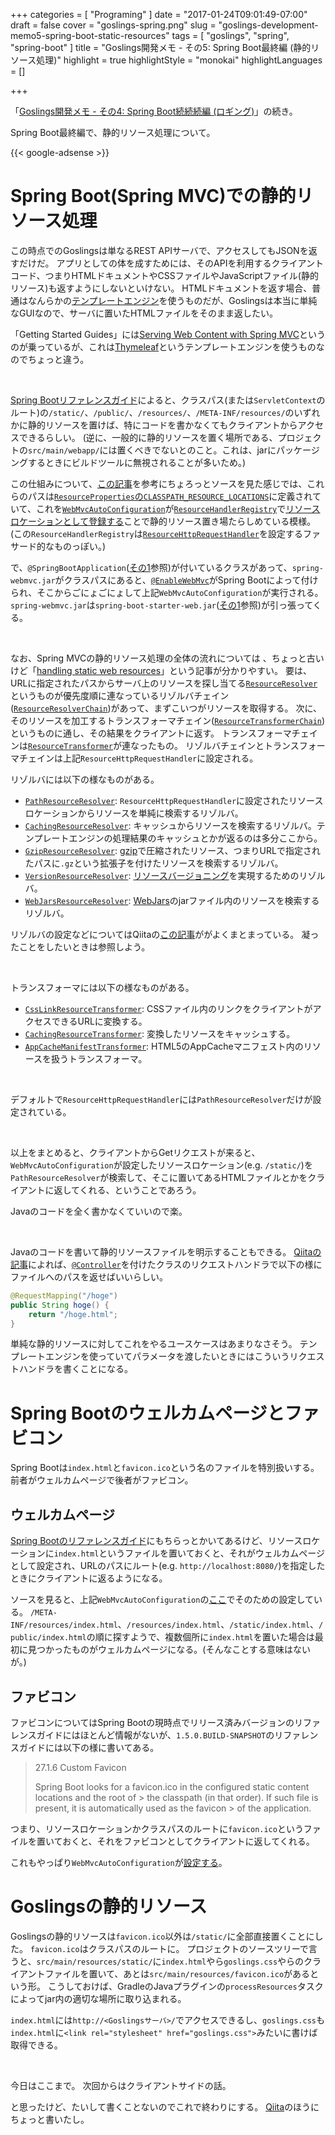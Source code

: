 +++
categories = [ "Programing" ]
date = "2017-01-24T09:01:49-07:00"
draft = false
cover = "goslings-spring.png"
slug = "goslings-development-memo5-spring-boot-static-resources"
tags = [ "goslings", "spring", "spring-boot" ]
title = "Goslings開発メモ - その5: Spring Boot最終編 (静的リソース処理)"
highlight = true
highlightStyle = "monokai"
highlightLanguages = []

+++

「[Goslings開発メモ - その4: Spring Boot続続続編 (ロギング)](https://www.kaitoy.xyz/2017/01/17/goslings-development-memo4-spring-boot-logging/)」の続き。

Spring Boot最終編で、静的リソース処理について。

<!--more-->

{{< google-adsense >}}

# Spring Boot(Spring MVC)での静的リソース処理
この時点でのGoslingsは単なるREST APIサーバで、アクセスしてもJSONを返すだけだ。
アプリとしての体を成すためには、そのAPIを利用するクライアントコード、つまりHTMLドキュメントやCSSファイルやJavaScriptファイル(静的リソース)も返すようにしないといけない。
HTMLドキュメントを返す場合、普通はなんらかの[テンプレートエンジン](https://ja.wikipedia.org/wiki/%E3%83%86%E3%83%B3%E3%83%97%E3%83%AC%E3%83%BC%E3%83%88%E3%82%A8%E3%83%B3%E3%82%B8%E3%83%B3)を使うものだが、Goslingsは本当に単純なGUIなので、サーバに置いたHTMLファイルをそのまま返したい。

「Getting Started Guides」には[Serving Web Content with Spring MVC](https://spring.io/guides/gs/serving-web-content/)というのが乗っているが、これは[Thymeleaf](http://www.thymeleaf.org/)というテンプレートエンジンを使うものなのでちょっと違う。

<br>

[Spring Bootリファレンスガイド](https://docs.spring.io/spring-boot/docs/1.4.3.RELEASE/reference/htmlsingle/#boot-features-spring-mvc-static-content)によると、クラスパス(または`ServletContext`のルート)の`/static/`、`/public/`、`/resources/`、`/META-INF/resources/`のいずれかに静的リソースを置けば、特にコードを書かなくてもクライアントからアクセスできるらしい。
(逆に、一般的に静的リソースを置く場所である、プロジェクトの`src/main/webapp/`には置くべきでないとのこと。これは、jarにパッケージングするときにビルドツールに無視されることが多いため。)

この仕組みについて、[この記事](https://spring.io/blog/2013/12/19/serving-static-web-content-with-spring-boot)を参考にちょろっとソースを見た感じでは、これらのパスは[`ResourceProperties`の`CLASSPATH_RESOURCE_LOCATIONS`](https://github.com/spring-projects/spring-boot/blob/v1.4.3.RELEASE/spring-boot-autoconfigure/src/main/java/org/springframework/boot/autoconfigure/web/ResourceProperties.java#L44)に定義されていて、これを[`WebMvcAutoConfiguration`](http://docs.spring.io/spring-boot/docs/1.4.3.RELEASE/api/org/springframework/boot/autoconfigure/web/WebMvcAutoConfiguration.html)が[`ResourceHandlerRegistry`](http://docs.spring.io/spring-framework/docs/4.3.4.RELEASE/javadoc-api/org/springframework/web/servlet/config/annotation/ResourceHandlerRegistry.html)で[リソースロケーションとして登録する](https://github.com/spring-projects/spring-boot/blob/v1.4.3.RELEASE/spring-boot-autoconfigure/src/main/java/org/springframework/boot/autoconfigure/web/WebMvcAutoConfiguration.java#L291)ことで静的リソース置き場たらしめている模様。
(この`ResourceHandlerRegistry`は[`ResourceHttpRequestHandler`](http://docs.spring.io/spring-framework/docs/4.3.4.RELEASE/javadoc-api/org/springframework/web/servlet/resource/ResourceHttpRequestHandler.html)を設定するファサード的なものっぽい。)

で、`@SpringBootApplication`([その1](https://www.kaitoy.xyz/2017/01/03/goslings-development-memo1-spring-boot/)参照)が付いているクラスがあって、`spring-webmvc.jar`がクラスパスにあると、[`@EnableWebMvc`](http://docs.spring.io/spring/docs/4.3.4.RELEASE/javadoc-api/org/springframework/web/servlet/config/annotation/EnableWebMvc.html)がSpring Bootによって付けられ、そこからごにょごにょして上記`WebMvcAutoConfiguration`が実行される。
`spring-webmvc.jar`は`spring-boot-starter-web.jar`([その1](https://www.kaitoy.xyz/2017/01/03/goslings-development-memo1-spring-boot/)参照)が引っ張ってくる。

<br>

なお、Spring MVCの静的リソース処理の全体の流れについては
、ちょっと古いけど「[handling static web resources](https://spring.io/blog/2014/07/24/spring-framework-4-1-handling-static-web-resources)」という記事が分かりやすい。
要は、URLに指定されたパスからサーバ上のリソースを探し当てる[`ResourceResolver`](http://docs.spring.io/spring-framework/docs/4.3.4.RELEASE/javadoc-api/org/springframework/web/servlet/resource/ResourceResolver.html)というものが優先度順に連なっているリゾルバチェイン([`ResourceResolverChain`](http://docs.spring.io/spring/docs/4.3.4.RELEASE/javadoc-api/org/springframework/web/servlet/resource/ResourceResolverChain.html))があって、まずこいつがリソースを取得する。
次に、そのリソースを加工するトランスフォーマチェイン([`ResourceTransformerChain`](http://docs.spring.io/spring/docs/4.3.4.RELEASE/javadoc-api/org/springframework/web/servlet/resource/ResourceTransformerChain.html))というものに通し、その結果をクライアントに返す。
トランスフォーマチェインは[`ResourceTransformer`](http://docs.spring.io/spring-framework/docs/4.3.4.RELEASE/javadoc-api/org/springframework/web/servlet/resource/ResourceTransformer.html)が連なったもの。
リゾルバチェインとトランスフォーマチェインは上記`ResourceHttpRequestHandler`に設定される。

リゾルバには以下の様なものがある。

* [`PathResourceResolver`](http://docs.spring.io/spring-framework/docs/4.3.4.RELEASE/javadoc-api/org/springframework/web/servlet/resource/PathResourceResolver.html): `ResourceHttpRequestHandler`に設定されたリソースロケーションからリソースを単純に検索するリゾルバ。
* [`CachingResourceResolver`](http://docs.spring.io/spring-framework/docs/4.3.4.RELEASE/javadoc-api/org/springframework/web/servlet/resource/CachingResourceResolver.html): キャッシュからリソースを検索するリゾルバ。テンプレートエンジンの処理結果のキャッシュとかが返るのは多分ここから。
* [`GzipResourceResolver`](http://docs.spring.io/spring-framework/docs/4.3.4.RELEASE/javadoc-api/org/springframework/web/servlet/resource/GzipResourceResolver.html): [gzip](https://ja.wikipedia.org/wiki/Gzip)で圧縮されたリソース、つまりURLで指定されたパスに`.gz`という拡張子を付けたリソースを検索するリゾルバ。
* [`VersionResourceResolver`](http://docs.spring.io/spring-framework/docs/4.3.4.RELEASE/javadoc-api/org/springframework/web/servlet/resource/VersionResourceResolver.html): [リソースバージョニング](https://spring.io/blog/2014/07/24/spring-framework-4-1-handling-static-web-resources#resource-versioning)を実現するためのリゾルバ。
* [`WebJarsResourceResolver`](http://docs.spring.io/spring-framework/docs/4.3.4.RELEASE/javadoc-api/org/springframework/web/servlet/resource/WebJarsResourceResolver.html): [WebJars](http://www.webjars.org/)のjarファイル内のリソースを検索するリゾルバ。

リゾルバの設定などについてはQiitaの[この記事](http://qiita.com/kazuki43zoo/items/e12a72d4ac4de418ee37)ががよくまとまっている。
凝ったことをしたいときは参照しよう。

<br>

トランスフォーマには以下の様なものがある。

* [`CssLinkResourceTransformer`](http://docs.spring.io/spring-framework/docs/4.3.4.RELEASE/javadoc-api/org/springframework/web/servlet/resource/CssLinkResourceTransformer.html): CSSファイル内のリンクをクライアントがアクセスできるURLに変換する。
* [`CachingResourceTransformer`](http://docs.spring.io/spring-framework/docs/4.3.4.RELEASE/javadoc-api/org/springframework/web/servlet/resource/CachingResourceTransformer.html): 変換したリソースをキャッシュする。
* [`AppCacheManifestTransformer`](http://docs.spring.io/spring-framework/docs/4.3.4.RELEASE/javadoc-api/org/springframework/web/servlet/resource/AppCacheManifestTransformer.html): HTML5のAppCacheマニフェスト内のリソースを扱うトランスフォーマ。

<br>

デフォルトで`ResourceHttpRequestHandler`には`PathResourceResolver`だけが設定されている。

<br>

以上をまとめると、クライアントからGetリクエストが来ると、`WebMvcAutoConfiguration`が設定したリソースロケーション(e.g. `/static/`)を`PathResourceResolver`が検索して、そこに置いてあるHTMLファイルとかをクライアントに返してくれる、ということであろう。

Javaのコードを全く書かなくていいので楽。

<br>

Javaのコードを書いて静的リソースファイルを明示することもできる。
[Qiitaの記事](http://qiita.com/tag1216/items/3680b92cf96eb5a170f0)によれば、[`@Controller`](http://docs.spring.io/spring-framework/docs/4.3.4.RELEASE/javadoc-api/org/springframework/stereotype/Controller.html)を付けたクラスのリクエストハンドラで以下の様にファイルへのパスを返せばいいらしい。

```java
@RequestMapping("/hoge")
public String hoge() {
    return "/hoge.html";
}
```

単純な静的リソースに対してこれをやるユースケースはあまりなさそう。
テンプレートエンジンを使っていてパラメータを渡したいときにはこういうリクエストハンドラを書くことになる。

# Spring Bootのウェルカムページとファビコン
Spring Bootは`index.html`と`favicon.ico`という名のファイルを特別扱いする。
前者がウェルカムページで後者がファビコン。

## ウェルカムページ
[Spring Bootのリファレンスガイド](https://docs.spring.io/spring-boot/docs/1.4.3.RELEASE/reference/htmlsingle/#boot-features-spring-mvc-static-content)にもちらっとかいてあるけど、リソースロケーションに`index.html`というファイルを置いておくと、それがウェルカムページとして設定され、URLのパスにルート(e.g. `http://localhost:8080/`)を指定したときにクライアントに返るようになる。

ソースを見ると、上記`WebMvcAutoConfiguration`の[ここ](https://github.com/spring-projects/spring-boot/blob/v1.4.3.RELEASE/spring-boot-autoconfigure/src/main/java/org/springframework/boot/autoconfigure/web/WebMvcAutoConfiguration.java#L297)でそのための設定している。
`/META-INF/resources/index.html`、`/resources/index.html`、`/static/index.html`、`/public/index.html`の順に探すようで、複数個所に`index.html`を置いた場合は最初に見つかったものがウェルカムページになる。(そんなことする意味はないが。)

## ファビコン
ファビコンについてはSpring Bootの現時点でリリース済みバージョンのリファレンスガイドにはほとんど情報がないが、`1.5.0.BUILD-SNAPSHOT`のリファレンスガイドには以下の様に書いてある。

> 27.1.6 Custom Favicon
>
> Spring Boot looks for a favicon.ico in the configured static content locations and the root of > the classpath (in that order). If such file is present, it is automatically used as the favicon > of the application.

つまり、リソースロケーションかクラスパスのルートに`favicon.ico`というファイルを置いておくと、それをファビコンとしてクライアントに返してくれる。

これもやっぱり`WebMvcAutoConfiguration`が[設定する](https://github.com/spring-projects/spring-boot/blob/v1.4.3.RELEASE/spring-boot-autoconfigure/src/main/java/org/springframework/boot/autoconfigure/web/WebMvcAutoConfiguration.java#L319)。

# Goslingsの静的リソース
Goslingsの静的リソースは`favicon.ico`以外は`/static/`に全部直接置くことにした。
`favicon.ico`はクラスパスのルートに。
プロジェクトのソースツリーで言うと、`src/main/resources/static/`に`index.html`やら`goslings.css`やらのクライアントファイルを置いて、あとは`src/main/resources/favicon.ico`があるという形。
こうしておけば、GradleのJavaプラグインの`processResources`タスクによってjar内の適切な場所に取り込まれる。

`index.html`には`http://<Goslingsサーバ>/`でアクセスできるし、`goslings.css`も`index.html`に`<link rel="stylesheet" href="goslings.css">`みたいに書けば取得できる。

<br>

今日はここまで。
次回からはクライアントサイドの話。

と思ったけど、たいして書くことないのでこれで終わりにする。
[Qiita](http://qiita.com/kaitoy/items/91585ba1a3081ffd2111)のほうにちょっと書いたし。

